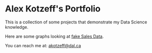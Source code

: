 # Alex Kotzeff's Portfolio

This is a collection of some projects that demonstrate my Data Science knowledge. 

Here are some graphs looking at [fake Sales Data](Portfolio(1).md).

You can reach me at:
[akotzeff@dal.ca](mailto:akotzeff@dal.ca)
